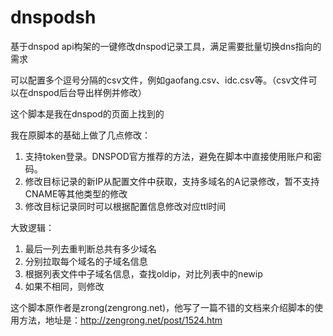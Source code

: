 # dnspodsh

基于dnspod api构架的一键修改dnspod记录工具，满足需要批量切换dns指向的需求

可以配置多个逗号分隔的csv文件，例如gaofang.csv、idc.csv等。（csv文件可以在dnspod后台导出样例并修改）

这个脚本是我在dnspod的页面上找到的

我在原脚本的基础上做了几点修改：

1. 支持token登录。DNSPOD官方推荐的方法，避免在脚本中直接使用账户和密码。
2. 修改目标记录的新IP从配置文件中获取，支持多域名的A记录修改，暂不支持CNAME等其他类型的修改
3. 修改目标记录同时可以根据配置信息修改对应ttl时间

大致逻辑：

1. 最后一列去重判断总共有多少域名
2. 分别拉取每个域名的子域名信息
3. 根据列表文件中子域名信息，查找oldip，对比列表中的newip
4. 如果不相同，则修改

这个脚本原作者是zrong(zengrong.net)，他写了一篇不错的文档来介绍脚本的使用方法，地址是：http://zengrong.net/post/1524.htm


